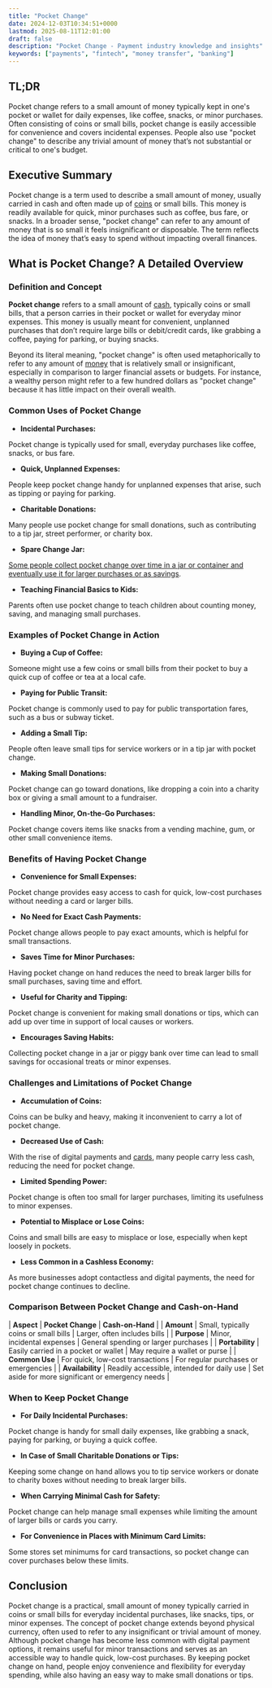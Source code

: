 ```yaml
---
title: "Pocket Change"
date: 2024-12-03T10:34:51+0000
lastmod: 2025-08-11T12:01:00
draft: false
description: "Pocket Change - Payment industry knowledge and insights"
keywords: ["payments", "fintech", "money transfer", "banking"]
---
```


## TL;DR

Pocket change refers to a small amount of money typically kept in one's pocket or wallet for daily expenses, like coffee, snacks, or minor purchases. Often consisting of coins or small bills, pocket change is easily accessible for convenience and covers incidental expenses. People also use "pocket change" to describe any trivial amount of money that’s not substantial or critical to one's budget.

## Executive Summary

Pocket change is a term used to describe a small amount of money, usually carried in cash and often made up of [coins](https://faisalkhanllc.xyz/resources/payments-wiki/c/coins/) or small bills. This money is readily available for quick, minor purchases such as coffee, bus fare, or snacks. In a broader sense, "pocket change" can refer to any amount of money that is so small it feels insignificant or disposable. The term reflects the idea of money that’s easy to spend without impacting overall finances.

## What is Pocket Change? A Detailed Overview

### Definition and Concept

**Pocket change** refers to a small amount of [cash](https://faisalkhanllc.xyz/resources/payments-wiki/c/cash/), typically coins or small bills, that a person carries in their pocket or wallet for everyday minor expenses. This money is usually meant for convenient, unplanned purchases that don’t require large bills or debit/credit cards, like grabbing a coffee, paying for parking, or buying snacks.

Beyond its literal meaning, "pocket change" is often used metaphorically to refer to any amount of [money](https://faisalkhanllc.xyz/resources/payments-wiki/m/money/) that is relatively small or insignificant, especially in comparison to larger financial assets or budgets. For instance, a wealthy person might refer to a few hundred dollars as "pocket change" because it has little impact on their overall wealth.

### Common Uses of Pocket Change

- **Incidental Purchases:**

Pocket change is typically used for small, everyday purchases like coffee, snacks, or bus fare.

- **Quick, Unplanned Expenses:**

People keep pocket change handy for unplanned expenses that arise, such as tipping or paying for parking.

- **Charitable Donations:**

Many people use pocket change for small donations, such as contributing to a tip jar, street performer, or charity box.

- **Spare Change Jar:**

[Some people collect pocket change over time in a jar or container and eventually use it for larger purchases or as savings](https://faisalkhanllc.xyz/resources/payments-wiki/p/piggy-bank/).

- **Teaching Financial Basics to Kids:**

Parents often use pocket change to teach children about counting money, saving, and managing small purchases.

### Examples of Pocket Change in Action

- **Buying a Cup of Coffee:**

Someone might use a few coins or small bills from their pocket to buy a quick cup of coffee or tea at a local cafe.

- **Paying for Public Transit:**

Pocket change is commonly used to pay for public transportation fares, such as a bus or subway ticket.

- **Adding a Small Tip:**

People often leave small tips for service workers or in a tip jar with pocket change.

- **Making Small Donations:**

Pocket change can go toward donations, like dropping a coin into a charity box or giving a small amount to a fundraiser.

- **Handling Minor, On-the-Go Purchases:**

Pocket change covers items like snacks from a vending machine, gum, or other small convenience items.

### Benefits of Having Pocket Change

- **Convenience for Small Expenses:**

Pocket change provides easy access to cash for quick, low-cost purchases without needing a card or larger bills.

- **No Need for Exact Cash Payments:**

Pocket change allows people to pay exact amounts, which is helpful for small transactions.

- **Saves Time for Minor Purchases:**

Having pocket change on hand reduces the need to break larger bills for small purchases, saving time and effort.

- **Useful for Charity and Tipping:**

Pocket change is convenient for making small donations or tips, which can add up over time in support of local causes or workers.

- **Encourages Saving Habits:**

Collecting pocket change in a jar or piggy bank over time can lead to small savings for occasional treats or minor expenses.

### Challenges and Limitations of Pocket Change

- **Accumulation of Coins:**

Coins can be bulky and heavy, making it inconvenient to carry a lot of pocket change.

- **Decreased Use of Cash:**

With the rise of digital payments and [cards](https://faisalkhanllc.xyz/resources/payments-wiki/v/virtual-cards/), many people carry less cash, reducing the need for pocket change.

- **Limited Spending Power:**

Pocket change is often too small for larger purchases, limiting its usefulness to minor expenses.

- **Potential to Misplace or Lose Coins:**

Coins and small bills are easy to misplace or lose, especially when kept loosely in pockets.

- **Less Common in a Cashless Economy:**

As more businesses adopt contactless and digital payments, the need for pocket change continues to decline.

### Comparison Between Pocket Change and Cash-on-Hand

| ****Aspect**** | ****Pocket Change**** | ****Cash-on-Hand**** |
| **Amount** | Small, typically coins or small bills | Larger, often includes bills |
| **Purpose** | Minor, incidental expenses | General spending or larger purchases |
| **Portability** | Easily carried in a pocket or wallet | May require a wallet or purse |
| **Common Use** | For quick, low-cost transactions | For regular purchases or emergencies |
| **Availability** | Readily accessible, intended for daily use | Set aside for more significant or emergency needs |

### When to Keep Pocket Change

- **For Daily Incidental Purchases:**

Pocket change is handy for small daily expenses, like grabbing a snack, paying for parking, or buying a quick coffee.

- **In Case of Small Charitable Donations or Tips:**

Keeping some change on hand allows you to tip service workers or donate to charity boxes without needing to break larger bills.

- **When Carrying Minimal Cash for Safety:**

Pocket change can help manage small expenses while limiting the amount of larger bills or cards you carry.

- **For Convenience in Places with Minimum Card Limits:**

Some stores set minimums for card transactions, so pocket change can cover purchases below these limits.

## Conclusion

Pocket change is a practical, small amount of money typically carried in coins or small bills for everyday incidental purchases, like snacks, tips, or minor expenses. The concept of pocket change extends beyond physical currency, often used to refer to any insignificant or trivial amount of money. Although pocket change has become less common with digital payment options, it remains useful for minor transactions and serves as an accessible way to handle quick, low-cost purchases. By keeping pocket change on hand, people enjoy convenience and flexibility for everyday spending, while also having an easy way to make small donations or tips.